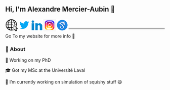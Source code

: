## Hi, I'm Alexandre Mercier-Aubin 👋
<a href="https://www.alexandremercieraubin.com">
  <img align="left" alt="My Website" width="40px" src="https://raw.githubusercontent.com/AlexandreMercierAubin/AlexandreMercierAubin/main/gifs/internet.gif"/>
</a>

<a href="https://twitter.com/AlexMercierA">
  <img align="left" alt="AlexMercierA | Twitter" width="40px" src="https://raw.githubusercontent.com/AlexandreMercierAubin/AlexandreMercierAubin/main/gifs/twitter.gif"/>
</a>

<a href="https://www.linkedin.com/in/alexandremercieraubin/">
  <img align="left" alt="Alexandre Mercier-Aubin" width="40px" src="https://raw.githubusercontent.com/AlexandreMercierAubin/AlexandreMercierAubin/main/gifs/linkedin.gif"  />
</a>

<a href="https://www.instagram.com/alexandremercieraubin/">
  <img align="left" alt="Alexandre Mercier-Aubin" width="40px" src="https://raw.githubusercontent.com/AlexandreMercierAubin/AlexandreMercierAubin/main/gifs/instagram.gif"  />
</a>

<a href="https://scholar.google.com/citations?user=N3Yv5IcAAAAJ&hl=en">
  <img align="left" alt="Alexandre Mercier-Aubin" width="40px" src="https://raw.githubusercontent.com/AlexandreMercierAubin/AlexandreMercierAubin/main/gifs/google-scholar.png"  />
</a>

<br/>

---
Go To my website for more info 🤔

### 🧐 About
📖 Working on my PhD

🎓 Got my MSc at the Université Laval 

🔭 I’m currently working on simulation of squishy stuff 😄
